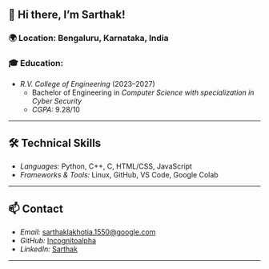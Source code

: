 ## 👋 Hi there, I’m Sarthak!

### 🌍 Location: Bengaluru, Karnataka, India  
### 🎓 Education:  
- *R.V. College of Engineering* (2023–2027)  
  - Bachelor of Engineering in *Computer Science with specialization in Cyber Security*  
  - *CGPA:* 9.28/10  

---

## 🛠 Technical Skills  
- *Languages:* Python, C++, C, HTML/CSS, JavaScript  
- *Frameworks & Tools:* Linux, GitHub, VS Code, Google Colab  

---

## 📫 Contact  
- *Email:* [sarthaklakhotia.1550@google.com](mailto:sarthaklakhotia.1550@google.com)  
- *GitHub:* [Incognitoalpha](https://github.com/incognitoalpha)  
- *LinkedIn:* [Sarthak](https://www.linkedin.com/in/sarthak1550)  

---
